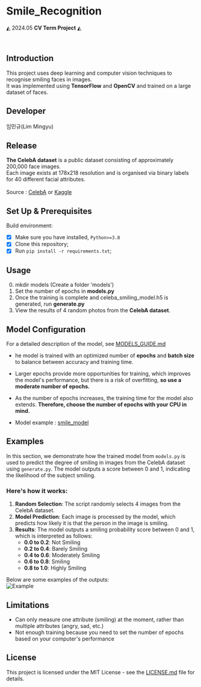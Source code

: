 # Smile_Recognition

 ◭ 2024.05  **CV Term Project**  ◭
 
<br>

## **Introduction**
This project uses deep learning and computer vision techniques to recognise smiling faces in images. <br>
It was implemented using **TensorFlow** and **OpenCV** and trained on a large dataset of faces.

## **Developer**
임민규(Lim Mingyu)

## **Release**
**The CelebA dataset** is a public dataset consisting of approximately 200,000 face images. <br>
Each image exists at 178x218 resolution and is organised via binary labels for 40 different facial attributes.<br>
<br>
Source : [CelebA](https://mmlab.ie.cuhk.edu.hk/projects/CelebA.html) or [Kaggle](https://www.kaggle.com/datasets/jessicali9530/celeba-dataset)

## **Set Up & Prerequisites**
Build environment:
- [x] Make sure you have installed, `Python>=3.8`
- [x] Clone this repository;
- [x] Run `pip install -r requirements.txt`;

## **Usage**
0. mkdir models (Create a folder 'models')
1. Set the number of epochs in **models.py**
2. Once the training is complete and celeba_smiling_model.h5 is generated, run **generate.py**
3. View the results of 4 random photos from the **CelebA dataset**.

## **Model Configuration**
For a detailed description of the model, see [MODELS_GUIDE.md](MODELS_GUIDE.md)

* he model is trained with an optimized number of **epochs** and **batch size** to balance between accuracy and training time. <br>
* Larger epochs provide more opportunities for training, which improves the model's performance, but there is a risk of overfitting, **so use a moderate number of epochs.**
* As the number of epochs increases, the training time for the model also extends. **Therefore, choose the number of epochs with your CPU in mind.**

* Model example : [smile_model](https://drive.google.com/file/d/1m47kNbkW6g-_l7nlMVp8WIoAIuQLmPOF/view?usp=drive_link)

## **Examples**
In this section, we demonstrate how the trained model from `models.py` is used to predict the degree of smiling in images from the CelebA dataset using `generate.py`. The model outputs a score between 0 and 1, indicating the likelihood of the subject smiling.

### Here's how it works: ###
1. **Random Selection**: The script randomly selects 4 images from the CelebA dataset.
2. **Model Prediction**: Each image is processed by the model, which predicts how likely it is that the person in the image is smiling.
3. **Results**: The model outputs a smiling probability score between 0 and 1, which is interpreted as follows:
   - **0.0 to 0.2**: Not Smiling
   - **0.2 to 0.4**: Barely Smiling
   - **0.4 to 0.6**: Moderately Smiling
   - **0.6 to 0.8**: Smiling
   - **0.8 to 1.0**: Highly Smiling

Below are some examples of the outputs:<br>
![Example](https://github.com/limstinger/Smile_Recognition/assets/113160281/9609b61e-6a83-42e2-a3d7-01aafe3b9389)

## **Limitations**
* Can only measure one attribute (smiling) at the moment, rather than multiple attributes (angry, sad, etc.)
* Not enough training because you need to set the number of epochs based on your computer's performance

## **License**
This project is licensed under the MIT License - see the [LICENSE.md](LICENSE_FILE_LINK) file for details.

